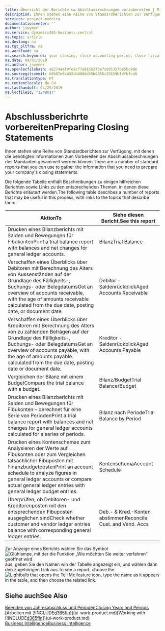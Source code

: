 ```yaml
---
title: Übersicht der Berichte um Abschlussrechnungen vorzubereiten | Microsoft Docs
description: Ihnen stehen eine Reihe von Standardberichten zur Verfügung, mit denen die benötigten Informationen zum Vorbereiten der Abschlussabrechnungen des Mandanten gesammelt werden können.
services: project-madeira
documentationcenter: ''
author: jswymer
ms.service: dynamics365-business-central
ms.topic: article
ms.devlang: na
ms.tgt_pltfrm: na
ms.workload: na
ms.search.keywords: year closing, close accounting period, close fiscal year, aging, creditor payments, vendor payments, assets, liabilities, equity, analysis, reporting, financial report, business intelligence, BI, Power Bi, KPI
ms.date: 04/01/2019
ms.author: jswymer
ms.openlocfilehash: a8274aef0fe9cf7a816b2f3e7c8853576e5bc9de
ms.sourcegitcommit: 60b87e5eb32bb408dd65b9855c29159b1dfbfca8
ms.translationtype: HT
ms.contentlocale: de-CH
ms.lasthandoff: 04/29/2019
ms.locfileid: "1248017"
---
```

# <a name="preparing-closing-statements"></a><span data-ttu-id="4913c-103">Abschlussberichrte vorbereiten</span><span class="sxs-lookup"><span data-stu-id="4913c-103">Preparing Closing Statements</span></span>
<span data-ttu-id="4913c-104">Ihnen stehen eine Reihe von Standardberichten zur Verfügung, mit denen die benötigten Informationen zum Vorbereiten der Abschlussabrechnungen des Mandanten gesammelt werden können.</span><span class="sxs-lookup"><span data-stu-id="4913c-104">There are a number of standard reports that you can use to gather the information that you need to prepare your company's closing statements.</span></span>

<span data-ttu-id="4913c-105">Die folgende Tabelle enthält Beschreibungen zu einigen hilfreichen Berichten sowie Links zu den entsprechenden Themen, in denen diese Berichte erläutert werden.</span><span class="sxs-lookup"><span data-stu-id="4913c-105">The following table describes a number of reports that may be useful in this process, with links to the topics that describe them.</span></span>

| <span data-ttu-id="4913c-106">Aktion</span><span class="sxs-lookup"><span data-stu-id="4913c-106">To</span></span> | <span data-ttu-id="4913c-107">Siehe diesen Bericht.</span><span class="sxs-lookup"><span data-stu-id="4913c-107">See this report</span></span> |
| --- | --- |
| <span data-ttu-id="4913c-108">Drucken eines Bilanzberichts mit Salden und Bewegungen für Fibukonten</span><span class="sxs-lookup"><span data-stu-id="4913c-108">Print a trial balance report with balances and net changes for general ledger accounts.</span></span> |<span data-ttu-id="4913c-109">Bilanz</span><span class="sxs-lookup"><span data-stu-id="4913c-109">Trial Balance</span></span> |
| <span data-ttu-id="4913c-110">Verschaffen eines Überblicks über Debitoren mit Berechnung des Alters von Aussenständen auf der Grundlage des Fälligkeits-, Buchungs- oder Belegdatums</span><span class="sxs-lookup"><span data-stu-id="4913c-110">Get an overview of accounts receivable, with the age of amounts receivable calculated from the due date, posting date, or document date.</span></span> |<span data-ttu-id="4913c-111">Debitor - Saldenrückblick</span><span class="sxs-lookup"><span data-stu-id="4913c-111">Aged Accounts Receivable</span></span> |
| <span data-ttu-id="4913c-112">Verschaffen eines Überblicks über Kreditoren mit Berechnung des Alters von zu zahlenden Beträgen auf der Grundlage des Fälligkeits-, Buchungs- oder Belegdatums</span><span class="sxs-lookup"><span data-stu-id="4913c-112">Get an overview of accounts payable, with the age of amounts payable calculated from the due date, posting date or document date.</span></span> |<span data-ttu-id="4913c-113">Kreditor - Saldenrückblick</span><span class="sxs-lookup"><span data-stu-id="4913c-113">Aged Accounts Payable</span></span> |
| <span data-ttu-id="4913c-114">Vergleichen der Bilanz mit einem Budget</span><span class="sxs-lookup"><span data-stu-id="4913c-114">Compare the trial balance with a budget.</span></span> |<span data-ttu-id="4913c-115">Bilanz/Budget</span><span class="sxs-lookup"><span data-stu-id="4913c-115">Trial Balance/Budget</span></span> |
| <span data-ttu-id="4913c-116">Drucken eines Bilanzberichts mit Salden und Bewegungen für Fibukonten – berechnet für eine Serie von Perioden</span><span class="sxs-lookup"><span data-stu-id="4913c-116">Print a trial balance report with balances and net changes for general ledger accounts calculated for a series of periods.</span></span> |<span data-ttu-id="4913c-117">Bilanz nach Periode</span><span class="sxs-lookup"><span data-stu-id="4913c-117">Trial Balance by Period</span></span> |
| <span data-ttu-id="4913c-118">Drucken eines Kontenschemas zum Analysieren der Werte auf Fibukonten oder zum Vergleichen tatsächlicher Fibuposten mit Finanzbudgetposten</span><span class="sxs-lookup"><span data-stu-id="4913c-118">Print an account schedule to analyze figures in general ledger accounts or compare actual general ledger entries with general ledger budget entries.</span></span> |<span data-ttu-id="4913c-119">Kontenschema</span><span class="sxs-lookup"><span data-stu-id="4913c-119">Account Schedule</span></span> |
| <span data-ttu-id="4913c-120">Überprüfen, ob Debitoren- und Kreditorenposten mit den entsprechenden Fibuposten ausgeglichen sind</span><span class="sxs-lookup"><span data-stu-id="4913c-120">Check whether customer and vendor ledger entries balance with corresponding general ledger entries.</span></span> |<span data-ttu-id="4913c-121">Deb.- & Kred.-Konten abstimmen</span><span class="sxs-lookup"><span data-stu-id="4913c-121">Reconcile Cust. and Vend. Accs</span></span> |

<span data-ttu-id="4913c-122">Zur Anzeige eines Berichts wählen Sie das Symbol ![Glühlampe, mit der die Funktion „Wie möchten Sie weiter verfahren“ geöffnet wird](media/ui-search/search_small.png "Wie möchten Sie weiter verfahren?") aus, geben Sie den Namen win der Tabelle angezeigt ein, und wählen dann den zugehörigen Link aus.</span><span class="sxs-lookup"><span data-stu-id="4913c-122">To see a report, choose the ![Lightbulb that opens the Tell Me feature](media/ui-search/search_small.png "Tell me what you want to do") icon, type the name as it appears in the table, and then choose the related link.</span></span>

## <a name="see-also"></a><span data-ttu-id="4913c-123">Siehe auch</span><span class="sxs-lookup"><span data-stu-id="4913c-123">See Also</span></span>
[<span data-ttu-id="4913c-124">Beenden von Jahresabschluss und Perioden</span><span class="sxs-lookup"><span data-stu-id="4913c-124">Closing Years and Periods</span></span>](year-close-years-periods.md)  
<span data-ttu-id="4913c-125">[Arbeiten mit [!INCLUDE[d365fin](includes/d365fin_md.md)]](ui-work-product.md)</span><span class="sxs-lookup"><span data-stu-id="4913c-125">[Working with [!INCLUDE[d365fin](includes/d365fin_md.md)]](ui-work-product.md)</span></span>  
[<span data-ttu-id="4913c-126">Business Intelligence</span><span class="sxs-lookup"><span data-stu-id="4913c-126">Business Intelligence</span></span>](bi.md)
